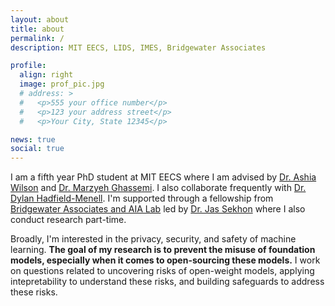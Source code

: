 ```yaml
---
layout: about
title: about
permalink: /
description: MIT EECS, LIDS, IMES, Bridgewater Associates

profile:
  align: right
  image: prof_pic.jpg
  # address: >
  #   <p>555 your office number</p>
  #   <p>123 your address street</p>
  #   <p>Your City, State 12345</p>

news: true
social: true
---
```

 I am a fifth year PhD student at MIT EECS where I am advised by [Dr. Ashia Wilson](https://www.ashiawilson.com/) and [Dr. Marzyeh Ghassemi](http://www.marzyehghassemi.com/). I also collaborate frequently with [Dr. Dylan Hadfield-Menell](https://people.csail.mit.edu/dhm/). I'm supported through a fellowship from [Bridgewater Associates and AIA Lab](https://www.bridgewater.com/) led by [Dr. Jas Sekhon](https://statistics.yale.edu/people/jas-sekhon) where I also conduct research part-time. 
 
 Broadly, I'm interested in the privacy, security, and safety of machine learning. **The goal of my research is to prevent the misuse of foundation models, especially when it comes to open-sourcing these models.** I work on questions related to uncovering risks of open-weight models, applying intepretability to understand these risks, and building safeguards to address these risks.  


<!-- You can read more about my research agenda and the broad questions I'm interested in [here](FILL IN). -->

<!-- Link to your social media connections, too. This theme is set up to use [Font Awesome icons](http://fortawesome.github.io/Font-Awesome/){:target="\_blank"} and [Academicons](https://jpswalsh.github.io/academicons/){:target="\_blank"}, like the ones below. Add your Facebook, Twitter, LinkedIn, Google Scholar, or just disable all of them. -->
